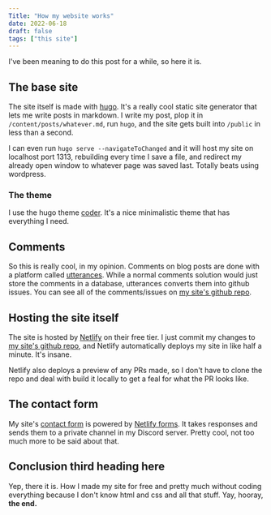 ```yaml
---
Title: "How my website works"
date: 2022-06-18
draft: false
tags: ["this site"]
---
```


I've been meaning to do this post for a while, so here it is.

## The base site

The site itself is made with [hugo](https://gohugo.io). It's a really cool static site generator that lets me write posts in markdown. I write my post, plop it in `/content/posts/whatever.md`, run `hugo`, and the site gets built into `/public` in less than a second.

I can even run `hugo serve --navigateToChanged` and it will host my site on localhost port 1313, rebuilding every time I save a file, and redirect my already open window to whatever page was saved last. Totally beats using wordpress.

### The theme

I use the hugo theme [coder](https://github.com/luizdepra/hugo-coder/). It's a nice minimalistic theme that has everything I need.

## Comments

So this is really cool, in my opinion. Comments on blog posts are done with a platform called [utterances](https://utteranc.es). While a normal comments solution would just store the comments in a database, utterances converts them into github issues. You can see all of the comments/issues on [my site's github repo](https://github.com/mrhappyma/userexedotme/issues?q=label%3A%22on-site+comments%22+).

## Hosting the site itself

The site is hosted by [Netlify](netlify.com/) on their free tier. I just commit my changes to [my site's github repo](https://github.com/mrhappyma/userexedotme), and Netlify automatically deploys my site in like half a minute. It's insane.

Netlify also deploys a preview of any PRs made, so I don't have to clone the repo and deal with build it locally to get a feal for what the PR looks like.

## The contact form

My site's [contact form](/contact) is powered by [Netlify forms](https://www.netlify.com/products/forms/). It takes responses and sends them to a private channel in my Discord server. Pretty cool, not too much more to be said about that.

## Conclusion third heading here

Yep, there it is. How I made my site for free and pretty much without coding everything because I don't know html and css and all that stuff. Yay, hooray, **the end.**
